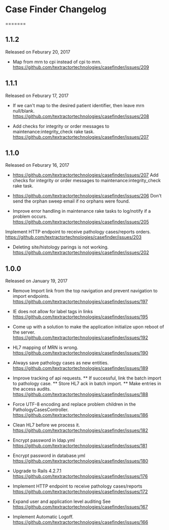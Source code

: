 # Case Finder Changelog
=======

## 1.1.2
Released on Feburary 20, 2017

* Map from mrn to cpi instead of cpi to mrn.
https://github.com/textractortechnologies/casefinder/issues/209

## 1.1.1
Released on Feburary 17, 2017

* If we can't map to the desired patient identifier, then leave mrn null/blank.
https://github.com/textractortechnologies/casefinder/issues/208

* Add checks for integrity or order messages to maintenance:integrity_check rake task.
https://github.com/textractortechnologies/casefinder/issues/207

## 1.1.0
Released on Feburary 16, 2017

* https://github.com/textractortechnologies/casefinder/issues/207
Add checks for integrity or order messages to maintenance:integrity_check rake task.

* https://github.com/textractortechnologies/casefinder/issues/206
Don't send the orphan sweep email if no orphans were found.

* Improve error handling in maintenance rake tasks to log/notify if a problem occurs.
https://github.com/textractortechnologies/casefinder/issues/205

Implement HTTP endpoint to receive pathology cases/reports orders.
https://github.com/textractortechnologies/casefinder/issues/203

* Deleting site/histology parings is not working.
https://github.com/textractortechnologies/casefinder/issues/202

## 1.0.0
Released on January 19, 2017

* Remove Import link from the top navigation and prevent navigation to import endpoints.
https://github.com/textractortechnologies/casefinder/issues/197

* IE does not allow for label tags in links
https://github.com/textractortechnologies/casefinder/issues/195

* Come up with a solution to make the application initialize upon reboot of the server.
https://github.com/textractortechnologies/casefinder/issues/192

* HL7 mapping of MRN is wrong.
https://github.com/textractortechnologies/casefinder/issues/190

* Always save pathology cases as new entities.
https://github.com/textractortechnologies/casefinder/issues/189

* Improve tracking of api requests.
** If successful, link the batch import to pathology case.
** Store HL7 ack in batch import.
** Make entries in the access audits.
https://github.com/textractortechnologies/casefinder/issues/188

* Force UTF-8 encoding and replace problem children in the PathologyCasesController.
https://github.com/textractortechnologies/casefinder/issues/186

* Clean HL7 before we process it.
https://github.com/textractortechnologies/casefinder/issues/182

* Encrypt password in ldap.yml
https://github.com/textractortechnologies/casefinder/issues/181

* Encrypt password in database.yml
https://github.com/textractortechnologies/casefinder/issues/180

* Upgrade to Rails 4.2.7.1
https://github.com/textractortechnologies/casefinder/issues/176

* Implement HTTP endpoint to receive pathology cases/reports
https://github.com/textractortechnologies/casefinder/issues/172

* Expand user and application level auditing
See https://github.com/textractortechnologies/casefinder/issues/167

* Implement Automatic Logoff.
https://github.com/textractortechnologies/casefinder/issues/166
